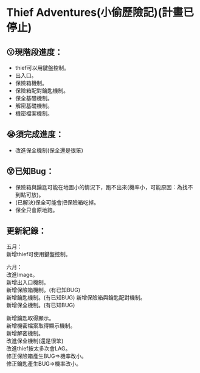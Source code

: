 # Thief Adventures(小偷歷險記)(計畫已停止)
## 😗現階段進度：    
- thief可以用鍵盤控制。   
- 出入口。   
- 保險箱機制。    
- 保險箱配對鑰匙機制。    
- 保全基礎機制。       
- 解密基礎機制。      
- 機密檔案機制。   
      
## 😭須完成進度：       
- 改進保全機制(保全還是很笨)   
      
## 😵已知Bug：       
- 保險箱與鑰匙可能在地圖小的情況下，跑不出來(機率小，可能原因：為找不到點可放)。      
- (已解決)保全可能會把保險箱吃掉。
- 保全只會原地跑。       
      
## 更新紀錄：
五月：   
新增thief可使用鍵盤控制。   
      
六月：   
改進Image。    
新增出入口機制。    
新增保險箱機制。(有已知BUG)    
新增鑰匙機制。(有已知BUG)
新增保險箱與鑰匙配對機制。     
新增保全機制。(有已知BUG)     
      
新增鑰匙取得顯示。   
新增機密檔案取得顯示機制。     
新增解密機制。     
改進保全機制(還是很笨)      
改進thief按太多次會LAG。        
修正保險箱產生BUG=>機率改小。       
修正鑰匙產生BUG=>機率改小。        

